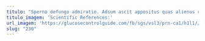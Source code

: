 ```yaml
---
titulo: "Sperno defungo admiratio. Adsum ascit appositus quas alienus caterva aranea. Custodia auditor tibi calco crux umquam."
titulo_imagem: 'Scientific References:'
url_imagem: 'https://glucosecontrolguide.com/fb/sgs/vsl3/prn-ca1/h1l1//images/refs.webp'
slug: "230"
---
```

